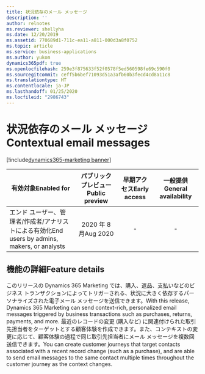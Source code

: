 ```yaml
---
title: 状況依存のメール メッセージ
description: ''
author: relnotes
ms.reviewer: shellyha
ms.date: 12/20/2019
ms.assetid: 770689d1-711c-ea11-a811-000d3a8f0752
ms.topic: article
ms.service: business-applications
ms.author: yukom
dynamics365pdf: true
ms.openlocfilehash: 259e3f875633f52f0578f5ed560598fe69c590f0
ms.sourcegitcommit: ceff5b6bef71093d51a3afb60b3fecd4cd8a11c8
ms.translationtype: HT
ms.contentlocale: ja-JP
ms.lasthandoff: 01/25/2020
ms.locfileid: "2986743"
---
```

# <a name="contextual-email-messages"></a><span data-ttu-id="ed43f-102">状況依存のメール メッセージ</span><span class="sxs-lookup"><span data-stu-id="ed43f-102">Contextual email messages</span></span>
[!include[dynamics365-marketing banner](../includes/dynamics365-marketing.md)]

| <span data-ttu-id="ed43f-103">有効対象</span><span class="sxs-lookup"><span data-stu-id="ed43f-103">Enabled for</span></span>    |  <span data-ttu-id="ed43f-104">パブリック プレビュー</span><span class="sxs-lookup"><span data-stu-id="ed43f-104">Public preview</span></span> | <span data-ttu-id="ed43f-105">早期アクセス</span><span class="sxs-lookup"><span data-stu-id="ed43f-105">Early access</span></span> | <span data-ttu-id="ed43f-106">一般提供</span><span class="sxs-lookup"><span data-stu-id="ed43f-106">General availability</span></span> | 
| ---------- | :----------: |:----------: |:----------: |
|<span data-ttu-id="ed43f-107">エンド ユーザー、管理者/作成者/アナリストによる有効化</span><span class="sxs-lookup"><span data-stu-id="ed43f-107">End users by admins, makers, or analysts</span></span>|<span data-ttu-id="ed43f-108">2020 年 8 月</span><span class="sxs-lookup"><span data-stu-id="ed43f-108">Aug 2020</span></span>|-| -|






## <a name="feature-details"></a><span data-ttu-id="ed43f-109">機能の詳細</span><span class="sxs-lookup"><span data-stu-id="ed43f-109">Feature details</span></span>
<!--feature detail start -->
<span data-ttu-id="ed43f-110">このリリースの Dynamics 365 Marketing では、購入、返品、支払いなどのビジネス トランザクションによってトリガーされる、状況に大きく依存するパーソナライズされた電子メール メッセージを送信できます。</span><span class="sxs-lookup"><span data-stu-id="ed43f-110">With this release, Dynamics 365 Marketing can send context-rich, personalized email messages triggered by business transactions such as purchases, returns, payments, and more.</span></span> <span data-ttu-id="ed43f-111">最近のレコードの変更 (購入など) に関連付けられた取引先担当者をターゲットとする顧客体験を作成できます。また、コンテキストの変更に応じて、顧客体験の過程で同じ取引先担当者にメール メッセージを複数回送信できます。</span><span class="sxs-lookup"><span data-stu-id="ed43f-111">You can create customer journeys that target contacts associated with a recent record change (such as a purchase), and are able to send email messages to the same contact multiple times throughout the customer journey as the context changes.</span></span>
<!--feature detail end -->









